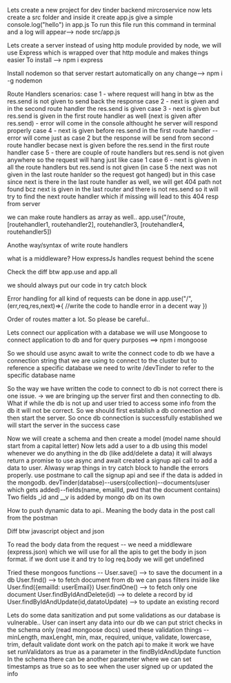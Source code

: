 Lets create a new project for dev tinder backend  mircroservice
now lets create a src folder and inside it create app.js
give a simple console.log("hello") in app.js
To run this file run this command in terminal and a log will appear--> node src/app.js

Lets create a server
instead of using http module provided by node, we will use Express which is wrapped over that http module and makes things easier
To install --> npm i express

Install nodemon so that server restart automatically on any change--> npm i -g nodemon 

Route Handlers scenarios:
case 1 - where request will hang in btw as the res.send is not given to send back the response
case 2 - next is given and in the second route handler the res.send is given 
case 3 - next is given but res.send is given in the first route handler as well (next is given after res.send) - error will come in the console althought he server will respond properly 
case 4 - next is given before res.send in the first route handler -- error will come just as case 2 but the response will be send from second route handler becase next is given before the res.send in the first route handler
case 5 - there are couple of route handlers but res.send is not given anywhere so the request will hang just like case 1
case 6 - next is given in all the route handlers but res.send is not given (in case 5 the next was not given in the last route hanlder so the request got hanged) but in this case since next is there in the last route handler as well, we will get 404 path not found bcz next is given in the last router and there is not res.send so it will try to find the next route handler which if missing will lead to this 404 resp from server

we can make route handlers as array as well.. app.use("/route, [routehandler1, routehandler2], routehandler3, [routehandler4, routehandler5])

Anothe way/syntax of write route handlers

what is a middleware? How expressJs handles request behind the scene

Check the diff btw app.use and app.all

we should always put our code in try catch block

Error handling for all kind of requests can be done in app.use("/",(err,req,res,next)=>{
    //write the code to handle error in a decent way
})

Order of routes matter a lot. So please be careful..

Lets connect our application with a database
we will use Mongoose to connect application to db and for query purposes ==> npm i mongoose

So we should use async await to write the connect code to db
we have a connection string that we are using to connect to the cluster but to reference a specific database we need to write /devTinder to refer to the specific database name

So the way we have written the code to connect to db is not correct there is one issue. -> we are bringing up the server first and then connecting to db. What if while the db is not up and user tried to access some info from the db it will not be correct. So we should first establish a db connection and then start the server.
So once db connection is successfully established we will start the server in the success case

Now we will create a schema and then create a model (model name should start from a capital letter)
Now lets add a user to a db using this model
whenever we do anything in the db (like add/delete a data) it will always return a promise to use async and await
created a signup api call to add a data to user. Alwasy wrap things in try catch block to handle the errors properly.
use postmane to call the signup api and see if the data is added in the mongodb. 
devTinder(databse)--users(collection)--documents(user which gets added)--fields(name, emailId, pwd that the document contains)
Two fields _id and __v is added by mongo db on its own

How to push dynamic data to api.. Meaning the body data in the post call from the postman

Diff btw javascript object and json

To read the body data from the request -- we need a middleware (express.json) which we will use for all the apis to get the body in json format. if we dont use it and try to log req.body we will get undefined

Tried these mongoos functions -- 
User.save() --> to save the document in a db
User.find() --> to fetch document from db we can pass filters inside like User.find({emailId: userEmail})
User.findOne() --> to fetch only one document 
User.findByIdAndDelete(id) --> to delete a record by id
User.findByIdAndUpdate(id,datatoUpdate) --> to update an existing record

Lets do some data sanitization and put some validations as  our database is vulnerable.. User can insert any data into our db
we can put strict checks in the schema only (read mongoose docs)
used these validation things -- minLength, maxLenght, min, max, required, unique, validate, lowercase, trim, default
validate dont work on the patch api to make it work we have set runValidators as true as a parameter in the findByIdAndUpdate function
In the schema there can be another parameter where we can set timestamps as true so as to see when the user signed up or updated the info 